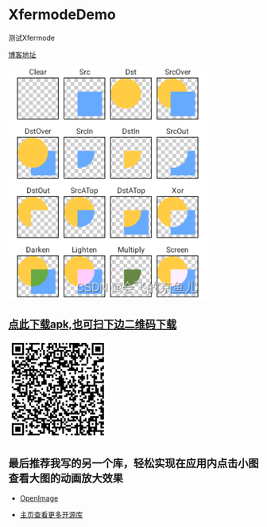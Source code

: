 # XfermodeDemo
测试Xfermode

[博客地址](https://blog.csdn.net/u013077428/article/details/133815708)


<img src="/screenshot/demo_ist.png" alt="show" width="400px" />

## [点此下载apk,也可扫下边二维码下载](https://github.com/FlyJingFish/XfermodeDemo/blob/master/apk/release/app-release.apk?raw=true)

<img src="/screenshot/qrcode.png" alt="show" width="200px" />


## 最后推荐我写的另一个库，轻松实现在应用内点击小图查看大图的动画放大效果

- [OpenImage](https://github.com/FlyJingFish/OpenImage)

- [主页查看更多开源库](https://github.com/FlyJingFish)